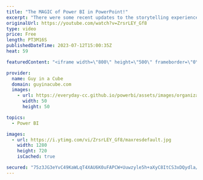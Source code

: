 ```yaml
---
title: "The MAGIC of Power BI in PowerPoint!"
excerpt: "There were some recent updates to the storytelling experience in PowerPoint with Power BI. Patrick walks through how you can use these to make the most of PowerPoint and Power BI!  About storytelling with Power BI in PowerPoint https://learn.microsoft.com/power-bi/collaborate-share/service-power-bi-powerpoint-add-in-about"
originalUrl: https://youtube.com/watch?v=ZrsrLEY_Gf8
type: video
price: Free
length: PT3M16S
publishedDateTime: 2023-07-12T15:00:35Z
heat: 59

featuredContent: "<iframe width=\"800\" height=\"500\" frameborder=\"0\" src=\"https://www.youtube.com/embed/ZrsrLEY_Gf8\" allow=\"accelerometer; autoplay; encrypted-media; gyroscope; picture-in-picture\" allowfullscreen></iframe>"

provider:
  name: Guy in a Cube
  domain: guyinacube.com
  images:
    - url: https://everyday-cc.github.io/powerbi/assets/images/organizations/guyinacube.com-50x50.jpg
      width: 50
      height: 50

topics:
  - Power BI

images:
  - url: https://i.ytimg.com/vi/ZrsrLEY_Gf8/maxresdefault.jpg
    width: 1280
    height: 720
    isCached: true

secured: "75z3JG3eYvC49KaWLqT4XAU6K0uFAPCW+Uuwzyle5h+aXyC8ItCS3xDQydla/JTBpl84yZaVLnI3lTVgy/Nj3bMTKMkf4i3HrxCZKQC9vKB1/OEc1BgiUCZ5gjciXSosNlVMF95lh7Wc0R1ptIc/ZdRNvweULw2IrdO/H4VV8jn1qlw3HsxcZp0sOaN4zF9uLYemu2sUFLhdT5g0OZkl77sd3UyG2n1gUk2RvEM1DPIx50CjqaF0Yss5HUdzc+UxH1+bHx9nbHxXrCkd74wTprpxiEUP58oYhkcPTSZLMOuvcsSIc5EP8ndJ9XGQKUCWMvGMgoU+wqv6C1vZavlN/3Vqba/dlTb2sdFX65dI4qMlZUq+sz81Q2Uhgn6sGhJ6ryxJR+UWvdXP8T3uVQ9Vkc7qDO+jXjq6aBWrcUGdXCY=;GN4niW4lO86ukiPYcZ1opw=="
---
```


